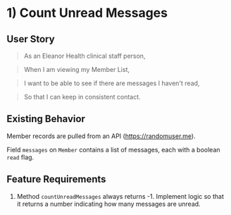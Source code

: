 # 1) Count Unread Messages

## User Story

> As an Eleanor Health clinical staff person,

> When I am viewing my Member List,

> I want to be able to see if there are messages I haven't read,

> So that I can keep in consistent contact.

## Existing Behavior

Member records are pulled from an API (https://randomuser.me).

Field `messages` on `Member` contains a list of messages, each with a boolean `read` flag.

## Feature Requirements

1. Method `countUnreadMessages` always returns -1. Implement logic so that it returns a number indicating how many messages are unread.
